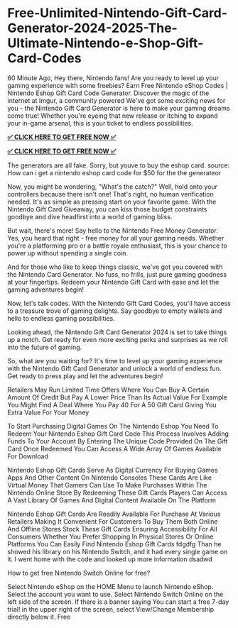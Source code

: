 # Free-Unlimited-Nintendo-Gift-Card-Generator-2024-2025-The-Ultimate-Nintendo-e-Shop-Gift-Card-Codes

60 Minute Ago, Hey there, Nintendo fans! Are you ready to level up your gaming experience with some freebies? Earn Free Nintendo eShop Codes | Nintendo Eshop Gift Card Code Generator. Discover the magic of the internet at Imgur, a community powered  We've got some exciting news for you - the Nintendo Gift Card Generator is here to make your gaming dreams come true! Whether you're eyeing that new release or itching to expand your in-game arsenal, this is your ticket to endless possibilities.

**[✅ CLICK HERE TO GET FREE NOW ✅](https://tinyurl.com/yu8sv8t7)**

**[✅ CLICK HERE TO GET FREE NOW ✅](https://tinyurl.com/yu8sv8t7)**

The generators are all fake. Sorry, but youve to buy the eshop card. source: How can i get a nintendo eshop card code for $50 for the the generateor

Now, you might be wondering, "What's the catch?" Well, hold onto your controllers because there isn't one! That's right, no human verification needed. It's as simple as pressing start on your favorite game. With the Nintendo Gift Card Giveaway, you can kiss those budget constraints goodbye and dive headfirst into a world of gaming bliss.

But wait, there's more! Say hello to the Nintendo Free Money Generator. Yes, you heard that right - free money for all your gaming needs. Whether you're a platforming pro or a battle royale enthusiast, this is your chance to power up without spending a single coin.

And for those who like to keep things classic, we've got you covered with the Nintendo Card Generator. No fuss, no frills, just pure gaming goodness at your fingertips. Redeem your Nintendo Gift Card with ease and let the gaming adventures begin!

Now, let's talk codes. With the Nintendo Gift Card Codes, you'll have access to a treasure trove of gaming delights. Say goodbye to empty wallets and hello to endless gaming possibilities.

Looking ahead, the Nintendo Gift Card Generator 2024 is set to take things up a notch. Get ready for even more exciting perks and surprises as we roll into the future of gaming.

So, what are you waiting for? It's time to level up your gaming experience with the Nintendo Gift Card Generator and unlock a world of endless fun. Get ready to press play and let the adventures begin!

Retailers May Run Limited Time Offers Where You Can Buy A Certain Amount Of Credit But Pay A Lower Price Than Its Actual Value For Example You Might Find A Deal Where You Pay 40 For A 50 Gift Card Giving You Extra Value For Your Money



To Start Purchasing Digital Games On The Nintendo Eshop You Need To Redeem Your Nintendo Eshop Gift Card Code This Process Involves Adding Funds To Your Account By Entering The Unique Code Provided On The Gift Card Once Redeemed You Can Access A Wide Array Of Games Available For Download



Nintendo Eshop Gift Cards Serve As Digital Currency For Buying Games Apps And Other Content On Nintendo Consoles These Cards Are Like Virtual Money That Gamers Can Use To Make Purchases Within The Nintendo Online Store By Redeeming These Gift Cards Players Can Access A Vast Library Of Games And Digital Content Available On The Platform

Nintendo Eshop Gift Cards Are Readily Available For Purchase At Various Retailers Making It Convenient For Customers To Buy Them Both Online And Offline Stores Stock These Gift Cards Ensuring Accessibility For All Consumers Whether You Prefer Shopping In Physical Stores Or Online Platforms You Can Easily Find Nintendo Eshop Gift Cards fdgdfg Than he showed his library on his Nintendo Switch, and it had every single game on it. I went home with the code and looked up more information dsadwd



How to get free Nintendo Switch Online for free?


Select Nintendo eShop on the HOME Menu to launch Nintendo eShop. Select the account you want to use. Select Nintendo Switch Online on the left side of the screen. If there is a banner saying You can start a free 7-day trial! in the upper right of the screen, select View/Change Membership directly below it. Free
